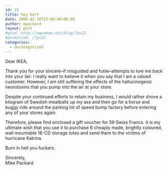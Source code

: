 ```yaml
---
id: 22
title: hey bert
date: 2006-02-16T23:08:00+00:00
author: mpackard
layout: post
#guid: http://aquamap.net/blog/?p=22
#permalink: /?p=22
categories:
  - Uncategorized
---
```

Dear IKEA,

Thank you for your sincere&#8211;if misguided and futile&#8211;attempts to lure me back into your lair. I really want to believe it when you say that I am a valued customer. However, I am still suffering the effects of the hallucinogenic neurotoxins that you pump into the air at your store.

Despite your continued efforts to retain my business, I would rather shove a kilogram of Swedish meatballs up my ass and then go for a horse and buggy ride around the parking lot of speed bump factory before entering any of your stores again.

Therefore, please find enclosed a gift voucher for 59 Swiss Francs. It is my ultimate wish that you use it to purchase 6 cheaply made, brightly coloured, wall mountable 18-CD storage totes and send them to the victims of hurricane Katrina.

Burn in hell you fuckers.

Sincerely,  
Mike Packard

